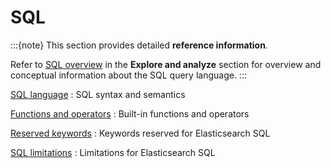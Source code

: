 # SQL

:::{note}
This section provides detailed **reference information**.

Refer to [SQL overview](docs-content://explore-analyze/query-filter/languages/sql.md) in the **Explore and analyze** section for overview and conceptual information about the SQL query language.
:::


[SQL language](sql/sql-spec.md)
:   SQL syntax and semantics

[Functions and operators](sql/sql-functions.md)
:    Built-in functions and operators

[Reserved keywords](sql/sql-syntax-reserved.md)
:   Keywords reserved for Elasticsearch SQL

[SQL limitations](sql/sql-limitations.md)
:   Limitations for Elasticsearch SQL
